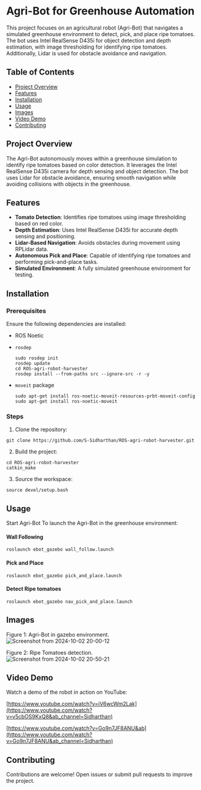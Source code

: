 # **Agri-Bot for Greenhouse Automation**
This project focuses on an agricultural robot (Agri-Bot) that navigates a simulated greenhouse environment to detect, pick, and place ripe tomatoes. The bot uses Intel RealSense D435i for object detection and depth estimation, with image thresholding for identifying ripe tomatoes. Additionally, Lidar is used for obstacle avoidance and navigation.

## Table of Contents
- [Project Overview](#project-overview)
- [Features](#features)
- [Installation](#installation)
- [Usage](#usage)
- [Images](#images)
- [Video Demo](#video-demo)
- [Contributing](#contributing)

## Project Overview

The Agri-Bot autonomously moves within a greenhouse simulation to identify ripe tomatoes based on color detection. It leverages the Intel RealSense D435i camera for depth sensing and object detection. The bot uses Lidar for obstacle avoidance, ensuring smooth navigation while avoiding collisions with objects in the greenhouse.

## Features

- **Tomato Detection**: Identifies ripe tomatoes using image thresholding based on red color.
- **Depth Estimation**: Uses Intel RealSense D435i for accurate depth sensing and positioning.
- **Lidar-Based Navigation**: Avoids obstacles during movement using  RPLidar data.
- **Autonomous Pick and Place**: Capable of identifying ripe tomatoes and performing pick-and-place tasks.
- **Simulated Environment**: A fully simulated greenhouse environment for testing.

## Installation

### Prerequisites
Ensure the following dependencies are installed:

- ROS Noetic
- `rosdep`
  ```
  sudo rosdep init
  rosdep update
  cd ROS-agri-robot-harvester
  rosdep install --from-paths src --ignore-src -r -y
  ```

- `moveit` package
  ```
  sudo apt-get install ros-noetic-moveit-resources-prbt-moveit-config
  sudo apt-get install ros-noetic-moveit
  ```
 

### Steps
1. Clone the repository:
```
git clone https://github.com/S-Sidharthan/ROS-agri-robot-harvester.git
```
2. Build the project:
```
cd ROS-agri-robot-harvester
catkin_make
```
3. Source the workspace:
```
source devel/setup.bash
```
## Usage
Start Agri-Bot
To launch the Agri-Bot in the greenhouse environment:
#### Wall Following 
```
roslaunch ebot_gazebo wall_follow.launch
```
#### Pick and Place
```
roslaunch ebot_gazebo pick_and_place.launch
```
#### Detect Ripe tomatoes
```
roslaunch ebot_gazebo nav_pick_and_place.launch
```

## Images
Figure 1: Agri-Bot in gazebo environment.
![Screenshot from 2024-10-02 20-00-12](https://github.com/user-attachments/assets/503a1e2b-93fa-4526-98a9-e424348dffa9)


Figure 2: Ripe Tomatoes detection.
![Screenshot from 2024-10-02 20-50-21](https://github.com/user-attachments/assets/a97e730d-b417-4598-ba2d-0f248816f2c1)

## Video Demo

Watch a demo of the robot in action on YouTube:

[https://www.youtube.com/watch?v=iV6wcWm2Lak](https://www.youtube.com/watch?v=v5cbOS9KxQ8&ab_channel=Sidharthan)  

[https://www.youtube.com/watch?v=Go9n7JF8ANU&ab](https://www.youtube.com/watch?v=Go9n7JF8ANU&ab_channel=Sidharthan)





## Contributing
Contributions are welcome! Open issues or submit pull requests to improve the project.
